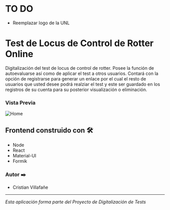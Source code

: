 # TO DO
- Reemplazar logo de la UNL

#  Test de Locus de Control de Rotter Online

Digitalización del test de locus de control de rotter. Posee la función de autoevaluarse así como de aplicar el test a otros usuarios.
Contará con la opción de registrarse para generar un enlace por el cual el resto de usuarios que usted desee podrá realziar el test y este ser guardado en los registros de su cuenta para su posterior visualización o eliminación.

### Vista Previa

![Home](https://i.ibb.co/WBJW8x0/01.png)

## Frontend construido con 🛠️

- Node
- React
- Material-UI 
- Formik

### Autor ✒️

- Cristian Villafañe

--- 

_Esta aplicación forma parte del Proyecto de Digitalización de Tests_